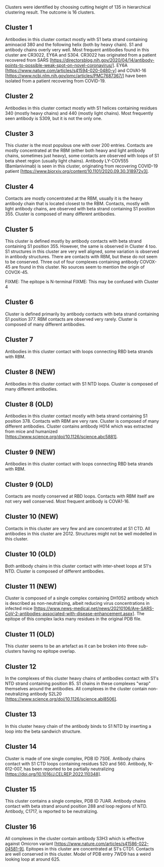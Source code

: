 Clusters were identified by choosing cutting height of 135 in hierarchical clustering result.
The outcome is 16 clusters.

Cluster 1
---------

Antibodies in this cluster contact mostly with S1 beta strand containing aminoacid 380 and the following helix (both by heavy chain).
S1 and antibody chains overly very well.
Most frequent antibodies found in this cluster are CR3022, EY6A and S304.
CR3022 has originated from a patient recovered from SARS [https://directorsblog.nih.gov/2020/04/14/antibody-points-to-possible-weak-spot-on-novel-coronavirus/].
EY6A [https://www.nature.com/articles/s41594-020-0480-y] and COVA1-16 [https://www.ncbi.nlm.nih.gov/pmc/articles/PMC7687367/] have been isolated from a patient recovering from COVID-19.

Cluster 2
---------

Antibodies in this cluster contact mostly with S1 helices containing residues 340 (mostly heavy chains) and 440 (mostly light chains).
Most frequently seen antibody is S309, but it is not the only one.

Cluster 3
---------

This cluster is the most populous one with over 200 entries.
Contacts are mostly concentrated at the RBM (either both heavy and light antibody chains, sometimes just heavy), some contacts are observed with loops of S1 beta sheet region (usually light chains).
Antibody LY-COV555 (Bamlanivimab) is seen in this cluster, originating from recovering COVID-19 patient [https://www.biorxiv.org/content/10.1101/2020.09.30.318972v3].

Cluster 4
---------

Contacts are mostly concentrated at the RBM, usually it is the heavy antibody chain that is located closest to the RBM.
Contacts, mostly with light antibody chains, are observed with beta strand containing S1 position 355.
Cluster is composed of many different antibodies.

Cluster 5
---------

This cluster is defined mostly by antibody contacts with beta strand containing S1 position 355.
However, the same is observed in Cluster 4 too.
S1 structures in this cluster are very well aligned, some variation is observed in antibody structures.
There are contacts with RBM, but these do not seem to be conserved.
Three out of four complexes containing antibody COVOX-45 are found in this cluster.
No sources seem to mention the origin of COVOX-45.

FIXME: The epitope is N-terminal
FIXME: This may be confused with Cluster 4

Cluster 6
---------

Cluster is defined primarily by antibody contacts with beta strand containing S1 position 377.
RBM contacts are observed very rarely.
Cluster is composed of many different antibodies.

Cluster 7
---------

Antibodies in this cluster contact with loops connecting RBD beta strands with RBM.

Cluster 8 (NEW)
---------

Antibodies in this cluster contact with S1 NTD loops.
Cluster is composed of many different antibodies.

Cluster 8 (OLD)
---------

Antibodies in this cluster contact mostly with beta strand containing S1 position 378.
Contacts with RBM are very rare.
Cluster is composed of many different antibodies.
Cluster contains antibody H014 which was extracted from mice and humanized [https://www.science.org/doi/10.1126/science.abc5881].

Cluster 9 (NEW)
---------

Antibodies in this cluster contact with loops connecting RBD beta strands with RBM.

Cluster 9 (OLD)
---------

Contacts are mostly conserved at RBD loops.
Contacts with RBM itself are not very well conserved.
Most frequent antibody is COVA1-16.

Cluster 10 (NEW)
----------

Contacts in this cluster are very few and are concentrated at S1 CTD.
All antibodies in this cluster are 2G12.
Structures might not be well modelled in this cluster.

Cluster 10 (OLD)
----------

Both antibody chains in this cluster contact with inter-sheet loops at S1's NTD.
Cluster is composed of different antibodies.

Cluster 11 (NEW)
----------

Cluster is composed of a single complex containing DH1052 antibody which is described as non-neutralizing, albeit reducing virus concentrations in infected mice [https://www.news-medical.net/news/20210106/Are-SARS-CoV-2-antibodies-associated-with-disease-enhancement.aspx].
The epitope of this complex lacks many residues in the original PDB file.

Cluster 11 (OLD)
----------

This cluster seems to be an artefact as it can be broken into three sub-clusters having no epitope overlap.

Cluster 12
----------

In the complexes of this cluster heavy chains of antibodies contact with S1's NTD strand containing position 85.
S1 chains in these complexes "wrap" themselves around the antibodies.
All complexes in the cluster contain non-neutralizing antibody S2L20 [https://www.science.org/doi/10.1126/science.abl8506].

Cluster 13
----------

In this cluster heavy chain of the antibody binds to S1 NTD by inserting a loop into the beta sandwich structure.

Cluster 14
----------

Cluster is made of one single complex, PDB ID 7S0E.
Antibody chains contact with S1 CTD loops containing residues 520 and 560.
Antibody, N-612-007, has been reported to be partially neutralizing [https://doi.org/10.1016/J.CELREP.2022.110348].

Cluster 15
----------

This cluster contains a single complex, PDB ID 7UAR.
Antibody chains contact with beta strand around position 288 and loop regions of NTD.
Antibody, C1717, is reported to be neutralizing.

Cluster 16
----------

All complexes in the cluster contain antibody S3H3 which is effective against Omicron variant [https://www.nature.com/articles/s41586-022-04581-9].
Epitopes in this cluster are concentrated at S1's CTD1.
Contacts are well conserved in this cluster.
Model of PDB entry 7WD9 has a weird looking loop at around 625.
